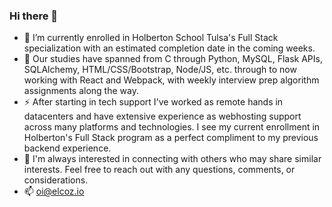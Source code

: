 ### Hi there 👋
- 🌱 I’m currently enrolled in Holberton School Tulsa's Full Stack specialization with an estimated completion date in the coming weeks.
- 🔭 Our studies have spanned from C through Python, MySQL, Flask APIs, SQLAlchemy, HTML/CSS/Bootstrap, Node/JS, etc. through to now working with React and Webpack, with weekly interview prep algorithm assignments along the way.
- ⚡ After starting in tech support I've worked as remote hands in datacenters and have extensive experience as webhosting support across many platforms and technologies. I see my current enrollment in Holberton's Full Stack program as a perfect compliment to my previous backend experience.
- 💬 I'm always interested in connecting with others who may share similar interests. Feel free to reach out with any questions, comments, or considerations.
- 📫 oi@elcoz.io
<!--
**sonnentag/sonnentag** is a ✨ _special_ ✨ repository because its `README.md` (this file) appears on your GitHub profile.

Here are some ideas to get you started:

- 🔭 I’m currently working on ...
- 🌱 I’m currently learning ...
- 👯 I’m looking to collaborate on ...
- 🤔 I’m looking for help with ...
- 💬 Ask me about ...
- 📫 How to reach me: ...
- 😄 Pronouns: ...
- ⚡ Fun fact: ...
-->
